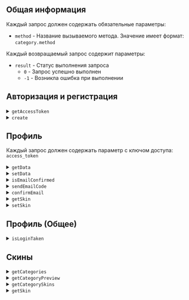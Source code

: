 

## Общая информация
Каждый запрос должен содержать обязательные параметры:
- ```method``` - Название вызываемого метода. Значение имеет формат: ```category.method```

Каждый возвращаемый запрос содержит параметры:
- ```result``` - Статус выполнения запроса
    * ```0``` - Запрос успешно выполнен
    * ```-1``` - Возникла ошибка при выполнении

## Авторизация и регистрация

<details>
  <summary><code>getAccessToken</code></summary>
  
  ---
  # auth.getAccessCode

  Получение кода для доступа к аккаунту.
  Код имеет срок годности, коотрый указывается в конфиге сервера.
  Большинство методов профиля требуют его.
  - **Запрос**
    * ```login``` - Логин/почта пользователя
    * ```password``` - Пароль пользователя

  - **Ответ**
    * ```access_token``` - Ключ доступа для аккаунта
    
  ---
  #### Запрос:

  ```yaml
  {
    "method":"auth.getAccessToken",
    "login":"login",
    "password":"pass"
  }
  ```
  #### Вывод:
  ```yaml
  {
    "result":"0",
    "access_token":"aaaaaaaaaaaaaaaaaaaa",
  }
  ```
  ---
</details>

<details>
  <summary><code>create</code></summary>
  
  ---
  # auth.create
  
  Создаёт аккаунт с заданным логином и паролем
  
  - **Запрос**
    * ```login``` - Логин/почта пользователя
    * ```password``` - Пароль пользователя

  - **Ответ**
    * ```result```
        - ```0``` - Аккаунт был создан
        - ```1``` - Неправильный формат логина
        - ```2``` - Данный логин уже занят
        - ```3``` - Неправильный формат пароля
        
  ---
  #### Запрос:

  ```yaml
  {
    "method":"auth.create",
    "login":"login",
    "password":"pass"
  }
  ```
  #### Вывод:
  ```yaml
  {
    "result":"0"
  }
  ```
  ---
</details>
   
## Профиль
Каждый запрос должен содержать параметр с ключом доступа: ```access_token```

<details>
  <summary><code>getData</code></summary>
  
  ---
  # profile.getData
  
  Возвращает данные об аккаунте
  
  - **Запрос**
    * ```fields``` - Значения, которые нужно узнать (перечисляются через запятую)
        - ```id``` - Уникальный идентификатор пользователя
        - ```has_skin``` - Показывает, имеет ли пользователь скин (1 - имеет, 0 - не имеет)
        - ```skin_url``` - URL ссылка на скин
        - ```login``` - Логин пользователя
        - ```email``` - Привязанная почта пользователя
        - ```status``` - Статус аккаунта

  - **Ответ**
    * ```data``` - содержит запрошенную информацию
    
  ---
  #### Запрос:

  ```yaml
  {
    "method":"profile.getData",
    "key":"aaaaaaaaaaaaaaaaaaaa",
    "fields":"login,email"
  }
  ```
  #### Вывод:
  ```yaml
  {
    "result":"0",
    "data":{
      "login":"mylogin",
      "email":"mymail@mail.com"
    }
  }
  ```
  ---
</details>

<details>
  <summary><code>setData</code></summary>
  
  ---
  # profile.setData
  
  Изменяет данные аккаунта. При изменении почти необходим код из аккаунта.
  
  - **Запрос**
    * ```fields``` - Значения, которые нужно узнать (перечисляются через запятую)
        - ```id``` - Уникальный идентификатор пользователя
        - ```has_skin``` - Показывает, имеет ли пользователь скин (1 - имеет, 0 - не имеет)
        - ```skin_url``` - URL ссылка на скин
        - ```login``` - Логин пользователя
        - ```email``` - Привязанная почта пользователя (требует ```code```)
        - ```status``` - Статус аккаунта
    * ```code``` - Код подтверждения

  - **Ответ**
    * ```result```
        - ```0``` - Все данные были успешно изменены
        - ```1``` - Неправильный формат логина
        - ```2``` - Указанный логин уже существует
        - ```3``` - Неправильный формат почты
        - ```4``` - Неправильный код подтверждения
        - ```5``` - Неправильный формат пароля
        
  ---
  #### Запрос:

  ```yaml
  {
    "method":"profile.setData",
    "key":"aaaaaaaaaaaaaaaaaaaa",
    "fields":"login,email"
    "code":"123456"
  }
  ```
  #### Вывод:
  ```yaml
  {
    "result":"0"
  }
  ```
  ---
  
</details>
        
<details>
  <summary><code>isEmailConfirmed</code></summary>
   
   ---
  # profile.isEmailConfirmed
  
  Показывает, подтверждена ли почта у аккаунта
  
  - **Ответ**
    * ```result```
        - ```0``` - Почта подтверждена
        - ```1``` - Почта не подтверждена
  ---
  #### Запрос:

  ```yaml
  {
    "method":"profile.isEmailConfirmed",
    "key":"aaaaaaaaaaaaaaaaaaaa",
  }
  ```
  #### Вывод:
  ```yaml
  {
    "result":"1"
  }
  ```
  ---
</details>

<details>
  <summary><code>sendEmailCode</code></summary>
   
  ---
  # profile.sendEmailCode
  
  Отправляет код подтверждения на указанную почту
  
  - **Запрос**
    * ```email``` - Почта для подтверждения (если не указано, то берётся привязанная к аккаунту)

  - **Ответ**
    * ```result```
        - ```0``` - Код отправлен
        - ```1``` - Ошибка отправки кода
  ---
  #### Запрос:

  ```yaml
  {
    "method":"profile.sendEmailCode",
    "key":"aaaaaaaaaaaaaaaaaaaa",
    "email":"mymail@mail.com"
  }
  ```
  #### Вывод:
  ```yaml
  {
    "result":"0"
  }
  ```
  ---
</details>

<details>
  <summary><code>confirmEmail</code></summary>
   
  ---
  # profile.confirmEmail
  
  Подтверждает почту, проверяя переданный код
  
  - **Запрос**
    * ```email``` - Почта для подтверждения
    * ```code``` - Код подтверждения

  - **Ответ**
    * ```result```
        - ```0``` - Почта была подтверждена
        - ```3``` - Неправильный формат почты
        - ```4``` - Неправильный формат пароля
  ---
  #### Запрос:

  ```yaml
  {
    "method":"profile.confirmEmail",
    "key":"aaaaaaaaaaaaaaaaaaaa",
    "email":"mymail@mail.com"
    "code":"123456"
  }
  ```
  #### Вывод:
  ```yaml
  {
    "result":"0"
  }
  ```
  ---
</details>
    
<details>
  <summary><code>getSkin</code></summary>
   
  ---
  # profile.getSkin
  
  Возвращает установленный скин у аккаунта

  - **Ответ**
    * ```result```
      - ```0``` - Скин был успешно установлен
      - ```1``` - Аккаунт не имеет установленного скина
    * ```skin``` - изображение скина в Base64
  ---
  #### Запрос:

  ```yaml
  {
    "method":"profile.getSkin",
    "key":"aaaaaaaaaaaaaaaaaaaa",
  }
  ```
  #### Вывод:
  ```yaml
  {
    "result":"0"
    "skin":"iVBORw0KGgoAAAANSUhEUgAAAEAAAABAAgMAAADXB5lNAAAADFBMVEUAAAARERFe+g////+TN9BUAAAAAXRSTlMAQObYZgAAAIlJREFUOMtjYGBYBQQMyIBGAqGh+ARWQQG9BZaGhkahunUVSBmYsYBMgVWhQG79X5BFq/+BRFbVAwX+/wcJTEcXqCcoUE6KFoi1SAKhoVi1xOMT+ItwKa2BaAjD0ANMqxBxj0gBpAkAo+V/1qoFoQ4wAWCg/7+FrASrwDd0gTKCKqghgOGOLIgAAEowACminP+4AAAAAElFTkSuQmCC"
  }
  ```
  ---
</details>

<details>
  <summary><code>setSkin</code></summary>
   
  ---
  # profile.setSkin
  
  Устанавливает скин для аккаунта. 
  
  Есть два способа поставить скин:
   - Использовать существующий скин - нужно указать путь к скину на сервере - ```category``` и ```name```.
   - Загрузить собственный скин, ииспользуя ```skin``` в формате Base64
  
  - **Запрос**
    * ```skin``` - Изображение скина 64x64 в Base64
    * ```category``` - Категория скина
    * ```name``` - Название скина

  - **Ответ**
    * ```result```
        - ```0``` - Скин успешно установлен
        - ```1``` - Не указаны нужные параметры
        - ```2``` - Неправильный формат скина
  ---
  #### Запрос:

  ```yaml
  {
    "method":"profile.getSkin",
    "category":"myCategory",
    "name":"skinName"
  }
  ```
  #### Вывод:
  ```yaml
  {
    "result":"0"
  }
  ```
  ---
</details>
    
## Профиль (Общее)

<details>
  <summary><code>isLoginTaken</code></summary>
   
  ---
  # profiles.isLoginTaken
  
  Проверяет логин на доступность
  
  - **Запрос**
    * ```login``` - Логин для проверки

  - **Ответ**
    * ```result```
        - ```0``` - Логин не используется
        - ```1``` - Логин используется
  ---
  #### Запрос:

  ```yaml
  {
    "method":"profiles.isLoginTaken",
    "login":"myLogin",
  }
  ```
  #### Вывод:
  ```yaml
  {
    "result":"0"
  }
  ```
  ---
</details>

## Скины

<details>
  <summary><code>getCategories</code></summary>
   
  ---
  # skins.getCategories
  
  Возвращает список категорий скинов
  
  - **Ответ**
    * ```categories``` - список категорий скинов
  ---
  #### Запрос:

  ```yaml
  {
    "method":"skins.getCategories",
  }
  ```
  #### Вывод:
  ```yaml
  {
    "result":"0",
    "categories":"cat1,cat2,cat3"
  }
  ```
  ---
</details>
    
<details>
  <summary><code>getCategoryPreview</code></summary>
   
  ---
  # skins.getCategoryPreview
  
  Возвращает скин из категории для предварительного просмотра
  
  - **Запрос**
    * ```category``` - Категория скинов

  - **Ответ**
    * ```skin``` - Изображение скина в Base64
  ---
  #### Запрос:

  ```yaml
  {
    "method":"skins.getCategoryPreview",
  }
  ```
  #### Вывод:
  ```yaml
  {
    "result":"0",
    "skin":"iVBORw0KGgoAAAANSUhEUgAAAEAAAABAAgMAAADXB5lNAAAADFBMVEUAAAARERFe+g////+TN9BUAAAAAXRSTlMAQObYZgAAAIlJREFUOMtjYGBYBQQMyIBGAqGh+ARWQQG9BZaGhkahunUVSBmYsYBMgVWhQG79X5BFq/+BRFbVAwX+/wcJTEcXqCcoUE6KFoi1SAKhoVi1xOMT+ItwKa2BaAjD0ANMqxBxj0gBpAkAo+V/1qoFoQ4wAWCg/7+FrASrwDd0gTKCKqghgOGOLIgAAEowACminP+4AAAAAElFTkSuQmCC"
  }
  ```
  ---
</details>
    
<details>
  <summary><code>getCategorySkins</code></summary>
   
  ---
  # skins.getCategorySkinsList
  
  - **Запрос**
    * ```category``` - Категория скинов

  - **Ответ**
    * ```skins``` - Список названий скинов в категории
  ---
  #### Запрос:

  ```yaml
  {
    "method":"skins.getCategorySkins",
  }
  ```
  #### Вывод:
  ```yaml
  {
    "result":"0",
    "skins":"skin1,skin2,skin3"
  }
  ```
  ---
</details>

<details>
  <summary><code>getSkin</code></summary>
   
  ---
  # skins.getSkin
  
  Возвращает скин по мени и категории
  
  - **Запрос**
    * ```category``` - Категория скинов
    * ```name``` - Название скина

  - **Ответ**
    * ```skin``` - Изображение скина в Base64
  ---
  #### Запрос:

  ```yaml
  {
    "method":"skins.getSkin",
  }
  ```
  #### Вывод:
  ```yaml
  {
    "result":"0",
    "skins":"iVBORw0KGgoAAAANSUhEUgAAAEAAAABAAgMAAADXB5lNAAAADFBMVEUAAAARERFe+g////+TN9BUAAAAAXRSTlMAQObYZgAAAIlJREFUOMtjYGBYBQQMyIBGAqGh+ARWQQG9BZaGhkahunUVSBmYsYBMgVWhQG79X5BFq/+BRFbVAwX+/wcJTEcXqCcoUE6KFoi1SAKhoVi1xOMT+ItwKa2BaAjD0ANMqxBxj0gBpAkAo+V/1qoFoQ4wAWCg/7+FrASrwDd0gTKCKqghgOGOLIgAAEowACminP+4AAAAAElFTkSuQmCC"
  }
  ```
  ---
</details>
    

